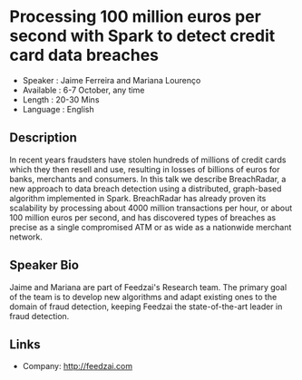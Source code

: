 Processing 100 million euros per second with Spark to detect credit card data breaches 
========================

* Speaker   : Jaime Ferreira and Mariana Lourenço
* Available : 6-7 October, any time 
* Length    : 20-30 Mins
* Language  : English

Description
-----------

In recent years fraudsters have stolen hundreds of millions of credit cards which they then resell and use, resulting in losses of billions of euros for banks, merchants and consumers. In this talk we describe BreachRadar, a new approach to data breach detection using a distributed, graph-based algorithm implemented in Spark. BreachRadar has already proven its scalability by processing about 4000 million transactions per hour, or about 100 million euros per second, and has discovered types of breaches as precise as a single compromised ATM or as wide as a nationwide merchant network.

Speaker Bio
-----------
Jaime and Mariana are part of Feedzai's Research team. The primary goal of the team is to develop new algorithms and adapt existing ones to the domain of fraud detection, keeping Feedzai the state-of-the-art leader in fraud detection.

Links
-----

* Company: http://feedzai.com
